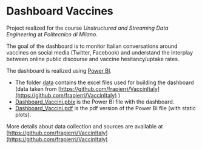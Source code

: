 
# Dashboard Vaccines

Project realized for the course *Unstructured and Streaming Data Engineering* at *Politecnico di Milano*. 
 
 The goal of the dashboard is to monitor Italian conversations around vaccines on social media (Twitter, Facebook) and understand the interplay between online public discourse and vaccine hesitancy/uptake rates.

The dashboard is realized using [Power BI](https://powerbi.microsoft.com/en-gb/).


 - The folder [data](https://github.com/denaldo98/USDE_project/tree/main/data) contains the excel files used for building the dashboard (data taken from [https://github.com/frapierri/VaccinItaly](https://github.com/frapierri/VaccinItaly) )
 - [Dashboard_Vaccini.pbix](https://github.com/denaldo98/USDE_project/blob/main/Dashboard_Vaccini.pbix) is the Power BI file with the dashboard.
 - [Dashboard_Vaccini.pdf](https://github.com/denaldo98/USDE_project/blob/main/Dashboard_Vaccini.pdf) is the pdf version of the Power BI file (with static plots).

More details about data collection and sources are available at [https://github.com/frapierri/VaccinItaly](https://github.com/frapierri/VaccinItaly) 
